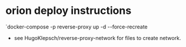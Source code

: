 # orion deploy instructions

`docker-compose -p reverse-proxy up -d --force-recreate

* see HugoKlepsch/reverse-proxy-network for files to create network.

